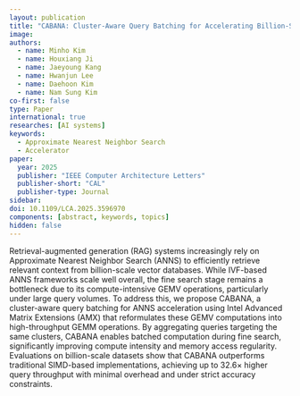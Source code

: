 ```yaml
---
layout: publication
title: "CABANA: Cluster-Aware Query Batching for Accelerating Billion-Scale ANNS with Intel® AMX"
image:
authors:
  - name: Minho Kim
  - name: Houxiang Ji
  - name: Jaeyoung Kang
  - name: Hwanjun Lee
  - name: Daehoon Kim
  - name: Nam Sung Kim
co-first: false
type: Paper
international: true
researches: [AI systems]
keywords:
  - Approximate Nearest Neighbor Search
  - Accelerator
paper:
  year: 2025
  publisher: "IEEE Computer Architecture Letters"
  publisher-short: "CAL"
  publisher-type: Journal
sidebar:
doi: 10.1109/LCA.2025.3596970
components: [abstract, keywords, topics]
hidden: false
---
```


Retrieval-augmented generation (RAG) systems increasingly rely on Approximate Nearest Neighbor Search (ANNS) to efficiently retrieve relevant context from billion-scale vector databases. While IVF-based ANNS frameworks scale well overall, the fine search stage remains a bottleneck due to its compute-intensive GEMV operations, particularly under large query volumes. To address this, we propose CABANA, a cluster-aware query batching for ANNS acceleration using Intel Advanced Matrix Extensions (AMX) that reformulates these GEMV computations into high-throughput GEMM operations. By aggregating queries targeting the same clusters, CABANA enables batched computation during fine search, significantly improving compute intensity and memory access regularity. Evaluations on billion-scale datasets show that CABANA outperforms traditional SIMD-based implementations, achieving up to 32.6× higher query throughput with minimal overhead and under strict accuracy constraints.
